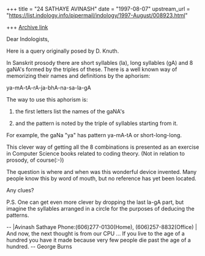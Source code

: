 +++
title = "24 SATHAYE AVINASH"
date = "1997-08-07"
upstream_url = "https://list.indology.info/pipermail/indology/1997-August/008923.html"

+++
[Archive link](https://list.indology.info/pipermail/indology/1997-August/008923.html)


Dear Indologists,

Here is a query originally posed by D. Knuth.

In Sanskrit prosody there are short syllables (la), long syllables
(gA)  and 8 gaNA's formed by the triples of these.
There is a well known way of memorizing their names and definitions
by the aphorism:

ya-mA-tA-rA-ja-bhA-na-sa-la-gA

The way to use this aphorism is:

1.	the first letters list the names of the gaNA's

2.	and the pattern is noted by the triple of syllables starting
from it. 

For example, the gaNa "ya" has pattern ya-mA-tA or short-long-long. 

This clever way of getting all the 8 combinations is
presented as an exercise in Computer Science books related to coding
theory. (Not in relation to prosody, of course(:-))

The question is where and when was this wonderful device invented.
Many people know this by word of mouth, but no reference has yet been
located.

Any clues?

P.S. One can get even more clever by dropping the last la-gA part, but
imagine the syllables arranged in a circle for the purposes of
deducing the patterns.

-- 
|Avinash Sathaye Phone:(606)277-0130(Home), (606)257-8832(Office) |
And now, the next thought is from our CPU ...
If you live to the age of a hundred you have it made because very few
people die past the age of a hundred.
		-- George Burns




